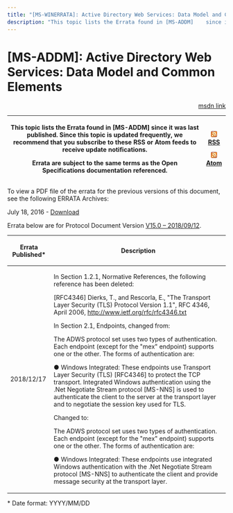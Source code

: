 ```yaml
---
title: "[MS-WINERRATA]: Active Directory Web Services: Data Model and Common Elements"
description: "This topic lists the Errata found in [MS-ADDM]    since it was last published. Since this topic is updated frequently, we    recommend that you"
---
```


# [MS-ADDM]: Active Directory Web Services: Data Model and Common Elements

<p align="right"><a href="https://msdn.microsoft.com/en-us/library/b4d57374-f685-426f-af16-dea53dccecd6">msdn link</a></p>
<p> </p>

<table>
 <thead>
  <tr>
   <th>
   <p>This topic lists the Errata found in [MS-ADDM]
   since it was last published. Since this topic is updated frequently, we
   recommend that you subscribe to these RSS or Atom feeds to receive update
   notifications.</p>
   <p>Errata are subject to the same terms as the
   Open Specifications documentation referenced.</p>
   </th>
   <th>
   <p><img id="Picture 206" src="ms-winerrata_files/image001.png"><a href="http://blogs.msdn.com/b/protocol_content_errata/rss.aspx">RSS</a> </p>
   <p><img id="Picture 205" src="ms-winerrata_files/image001.png"><a href="http://blogs.msdn.com/b/protocol_content_errata/atom.aspx">Atom</a> </p>
   <p> </p>
   </th>
  </tr>
 </thead>
</table>

<p>To view a PDF file of the errata for the previous versions
of this document, see the following ERRATA Archives:</p>

<p>July 18, 2016 - <a href="http://go.microsoft.com/fwlink/?LinkId=822549">Download</a></p>

<p>Errata below are for Protocol Document Version <a href="https://msdn.microsoft.com/en-us/library/dd304395.aspx"><span>V15.0 – 2018/09/12</span></a>.</p>

<p> </p>

<table>
 <thead>
  <tr>
   <th>
   <p>Errata Published*</p>
   </th>
   <th>
   <p>Description</p>
   </th>
  </tr>
 </thead>
 <tr>
  <td>
  <p>2018/12/17</p>
  </td>
  <td>
  <p>In Section 1.2.1, Normative References, the following
  reference has been deleted:</p>
  <p> </p>
  <p>[RFC4346] Dierks, T., and Rescorla, E., &quot;The
  Transport Layer Security (TLS) Protocol Version 1.1&quot;, RFC 4346, April
  2006, <a href="http://www.ietf.org/rfc/rfc4346.txt">http://www.ietf.org/rfc/rfc4346.txt</a></p>
  <p> </p>
  <p>In Section 2.1, Endpoints, changed from:</p>
  <p> </p>
  <p>The ADWS protocol set uses two types of authentication.
  Each endpoint (except for the &quot;mex&quot; endpoint) supports one or the
  other. The forms of authentication are:</p>
  <p>&#9679; Windows Integrated: These endpoints use Transport
  Layer Security (TLS) [RFC4346] to protect the TCP transport. Integrated
  Windows authentication using the .Net Negotiate Stream protocol [MS-NNS] is
  used to authenticate the client to the server at the transport layer and to
  negotiate the session key used for TLS.</p>
  <p> </p>
  <p>Changed to:</p>
  <p> </p>
  <p>The ADWS protocol set uses two types of authentication.
  Each endpoint (except for the &quot;mex&quot; endpoint) supports one or the
  other. The forms of authentication are:</p>
  <p>&#9679; Windows Integrated: These endpoints use
  integrated Windows authentication with the .Net Negotiate Stream protocol [MS-NNS]
  to authenticate the client and provide message security at the transport
  layer.</p>
  <p> </p>
  </td>
 </tr>
</table>

<p>* Date format: YYYY/MM/DD</p>


                